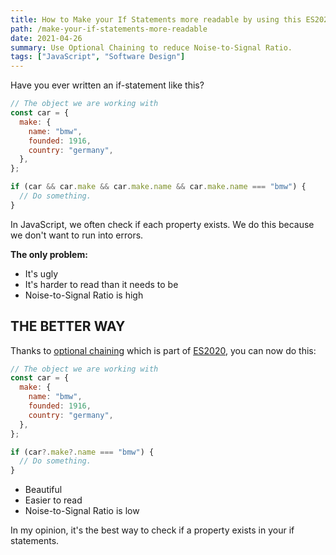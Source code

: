 ```yaml
---
title: How to Make your If Statements more readable by using this ES2020 Feature
path: /make-your-if-statements-more-readable
date: 2021-04-26
summary: Use Optional Chaining to reduce Noise-to-Signal Ratio.
tags: ["JavaScript", "Software Design"]
---
```


Have you ever written an if-statement like this?

```javascript
// The object we are working with
const car = {
  make: {
    name: "bmw",
    founded: 1916,
    country: "germany",
  },
};

if (car && car.make && car.make.name && car.make.name === "bmw") {
  // Do something.
}
```

In JavaScript, we often check if each property exists.
We do this because we don't want to run into errors.

**The only problem:**

- It's ugly
- It's harder to read than it needs to be
- Noise-to-Signal Ratio is high

## THE BETTER WAY

Thanks to [optional chaining](https://tc39.es/proposal-optional-chaining/) which is part
of [ES2020](https://262.ecma-international.org/11.0/#sec-optional-chains), you can now do this:

```javascript
// The object we are working with
const car = {
  make: {
    name: "bmw",
    founded: 1916,
    country: "germany",
  },
};

if (car?.make?.name === "bmw") {
  // Do something.
}
```

- Beautiful
- Easier to read
- Noise-to-Signal Ratio is low

In my opinion, it's the best way to check if a property exists in your if statements.
